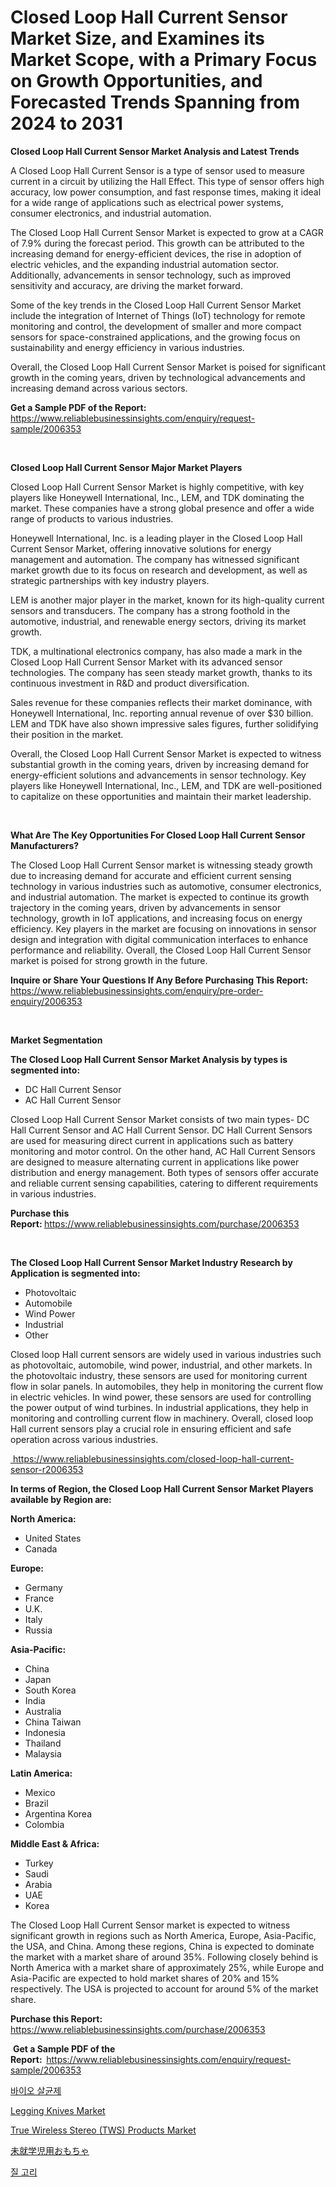 <p><h1>Closed Loop Hall Current Sensor Market Size, and Examines its Market Scope, with a Primary Focus on Growth Opportunities, and Forecasted Trends Spanning from 2024 to 2031</h1></p><p><strong>Closed Loop Hall Current Sensor Market Analysis and Latest Trends</strong></p>
<p><p>A Closed Loop Hall Current Sensor is a type of sensor used to measure current in a circuit by utilizing the Hall Effect. This type of sensor offers high accuracy, low power consumption, and fast response times, making it ideal for a wide range of applications such as electrical power systems, consumer electronics, and industrial automation.</p><p>The Closed Loop Hall Current Sensor Market is expected to grow at a CAGR of 7.9% during the forecast period. This growth can be attributed to the increasing demand for energy-efficient devices, the rise in adoption of electric vehicles, and the expanding industrial automation sector. Additionally, advancements in sensor technology, such as improved sensitivity and accuracy, are driving the market forward.</p><p>Some of the key trends in the Closed Loop Hall Current Sensor Market include the integration of Internet of Things (IoT) technology for remote monitoring and control, the development of smaller and more compact sensors for space-constrained applications, and the growing focus on sustainability and energy efficiency in various industries.</p><p>Overall, the Closed Loop Hall Current Sensor Market is poised for significant growth in the coming years, driven by technological advancements and increasing demand across various sectors.</p></p>
<p><strong>Get a Sample PDF of the Report:&nbsp;</strong> <a href="https://www.reliablebusinessinsights.com/enquiry/request-sample/2006353">https://www.reliablebusinessinsights.com/enquiry/request-sample/2006353</a></p>
<p>&nbsp;</p>
<p><strong>Closed Loop Hall Current Sensor Major Market Players</strong></p>
<p><p>Closed Loop Hall Current Sensor Market is highly competitive, with key players like Honeywell International, Inc., LEM, and TDK dominating the market. These companies have a strong global presence and offer a wide range of products to various industries.</p><p>Honeywell International, Inc. is a leading player in the Closed Loop Hall Current Sensor Market, offering innovative solutions for energy management and automation. The company has witnessed significant market growth due to its focus on research and development, as well as strategic partnerships with key industry players.</p><p>LEM is another major player in the market, known for its high-quality current sensors and transducers. The company has a strong foothold in the automotive, industrial, and renewable energy sectors, driving its market growth.</p><p>TDK, a multinational electronics company, has also made a mark in the Closed Loop Hall Current Sensor Market with its advanced sensor technologies. The company has seen steady market growth, thanks to its continuous investment in R&D and product diversification.</p><p>Sales revenue for these companies reflects their market dominance, with Honeywell International, Inc. reporting annual revenue of over $30 billion. LEM and TDK have also shown impressive sales figures, further solidifying their position in the market.</p><p>Overall, the Closed Loop Hall Current Sensor Market is expected to witness substantial growth in the coming years, driven by increasing demand for energy-efficient solutions and advancements in sensor technology. Key players like Honeywell International, Inc., LEM, and TDK are well-positioned to capitalize on these opportunities and maintain their market leadership.</p></p>
<p>&nbsp;</p>
<p><strong>What Are The Key Opportunities For Closed Loop Hall Current Sensor Manufacturers?</strong></p>
<p><p>The Closed Loop Hall Current Sensor market is witnessing steady growth due to increasing demand for accurate and efficient current sensing technology in various industries such as automotive, consumer electronics, and industrial automation. The market is expected to continue its growth trajectory in the coming years, driven by advancements in sensor technology, growth in IoT applications, and increasing focus on energy efficiency. Key players in the market are focusing on innovations in sensor design and integration with digital communication interfaces to enhance performance and reliability. Overall, the Closed Loop Hall Current Sensor market is poised for strong growth in the future.</p></p>
<p><strong>Inquire or Share Your Questions If Any Before Purchasing This Report:</strong> <a href="https://www.reliablebusinessinsights.com/enquiry/pre-order-enquiry/2006353">https://www.reliablebusinessinsights.com/enquiry/pre-order-enquiry/2006353</a></p>
<p>&nbsp;</p>
<p><strong>Market Segmentation</strong></p>
<p><strong>The Closed Loop Hall Current Sensor Market Analysis by types is segmented into:</strong></p>
<p><ul><li>DC Hall Current Sensor</li><li>AC Hall Current Sensor</li></ul></p>
<p><p>Closed Loop Hall Current Sensor Market consists of two main types- DC Hall Current Sensor and AC Hall Current Sensor. DC Hall Current Sensors are used for measuring direct current in applications such as battery monitoring and motor control. On the other hand, AC Hall Current Sensors are designed to measure alternating current in applications like power distribution and energy management. Both types of sensors offer accurate and reliable current sensing capabilities, catering to different requirements in various industries.</p></p>
<p><strong>Purchase this Report:&nbsp;</strong><a href="https://www.reliablebusinessinsights.com/purchase/2006353">https://www.reliablebusinessinsights.com/purchase/2006353</a></p>
<p>&nbsp;</p>
<p><strong>The Closed Loop Hall Current Sensor Market Industry Research by Application is segmented into:</strong></p>
<p><ul><li>Photovoltaic</li><li>Automobile</li><li>Wind Power</li><li>Industrial</li><li>Other</li></ul></p>
<p><p>Closed loop Hall current sensors are widely used in various industries such as photovoltaic, automobile, wind power, industrial, and other markets. In the photovoltaic industry, these sensors are used for monitoring current flow in solar panels. In automobiles, they help in monitoring the current flow in electric vehicles. In wind power, these sensors are used for controlling the power output of wind turbines. In industrial applications, they help in monitoring and controlling current flow in machinery. Overall, closed loop Hall current sensors play a crucial role in ensuring efficient and safe operation across various industries.</p></p>
<p><a href="https://www.reliablebusinessinsights.com/closed-loop-hall-current-sensor-r2006353">&nbsp;https://www.reliablebusinessinsights.com/closed-loop-hall-current-sensor-r2006353</a></p>
<p><strong>In terms of Region, the Closed Loop Hall Current Sensor Market Players available by Region are:</strong></p>
<p>
    <p> <strong> North America: </strong>
        <ul>
            <li>United States</li>
            <li>Canada</li>
        </ul>
        </p> 
    <p> <strong> Europe: </strong>
        <ul>
            <li>Germany</li>
            <li>France</li>
            <li>U.K.</li>
            <li>Italy</li>
            <li>Russia</li>
        </ul>
        </p> 
    <p> <strong> Asia-Pacific: </strong>
        <ul>
            <li>China</li>
            <li>Japan</li>
            <li>South Korea</li>
            <li>India</li>
            <li>Australia</li>
            <li>China Taiwan</li>
            <li>Indonesia</li>
            <li>Thailand</li>
            <li>Malaysia</li>
        </ul>
        </p> 
    <p> <strong> Latin America: </strong>
        <ul>
            <li>Mexico</li>
            <li>Brazil</li>
            <li>Argentina Korea</li>
            <li>Colombia</li>
        </ul>
        </p> 
    <p> <strong> Middle East & Africa: </strong>
        <ul>
            <li>Turkey</li>
            <li>Saudi</li>
            <li>Arabia</li>
            <li>UAE</li>
            <li>Korea</li>
        </ul>
    </p>
    </p>
<p><p>The Closed Loop Hall Current Sensor market is expected to witness significant growth in regions such as North America, Europe, Asia-Pacific, the USA, and China. Among these regions, China is expected to dominate the market with a market share of around 35%. Following closely behind is North America with a market share of approximately 25%, while Europe and Asia-Pacific are expected to hold market shares of 20% and 15% respectively. The USA is projected to account for around 5% of the market share.</p></p>
<p><strong>Purchase this Report: </strong><a href="https://www.reliablebusinessinsights.com/purchase/2006353">https://www.reliablebusinessinsights.com/purchase/2006353</a></p>
<p>&nbsp;<strong>Get a Sample PDF of the Report:&nbsp;&nbsp;</strong><a href="https://www.reliablebusinessinsights.com/enquiry/request-sample/2006353">https://www.reliablebusinessinsights.com/enquiry/request-sample/2006353</a></p>
<p><strong></strong></p>
<p><p><a href="https://github.com/Wesleyeilly8796202/Market-Research-Report-List-1/blob/main/8439623155856.md">바이오 살균제</a></p><p><a href="https://github.com/JuliaFadel1922/Market-Research-Report-List-1/blob/main/legging-knives-market.md">Legging Knives Market</a></p><p><a href="https://github.com/moyahfrancoestellec51j635wcx/Market-Research-Report-List-3/blob/main/true-wireless-stereo-tws-products-market.md">True Wireless Stereo (TWS) Products Market</a></p><p><a href="https://github.com/LuzHills1972/Market-Research-Report-List-1/blob/main/5046539146899.md">未就学児用おもちゃ</a></p><p><a href="https://github.com/asratman/Market-Research-Report-List-1/blob/main/5262016155857.md">질 고리</a></p></p>